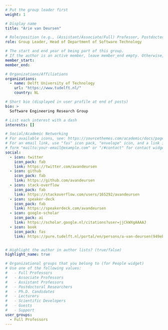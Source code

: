 ```yaml
---
# Put the group leader first
weight: 1

# Display name
title: "Arie van Deursen"

# Role/position (e.g., (Assistant/Associate/Full) Professor, Postdoctoral Researchers, Ph.D. Candidate)
role: Group Leader, Head of Department of Software Technology

# The start and end year of being part of this group.
# If the author is an active member, leave member_end empty. Otherwise, fill in.
member_start: 
member_end: 

# Organizations/Affiliations
organizations:
  - name: Delft University of Technology
    url: "https://www.tudelft.nl/"
    country: NL

# Short bio (displayed in user profile at end of posts)
bio: >
  Software Engineering Research Group

# List each interest with a dash
interests: []

# Social/Academic Networking
# For available icons, see: https://sourcethemes.com/academic/docs/page-builder/#icons
# For an email link, use "fas" icon pack, "envelope" icon, and a link in the
# form "mailto:your-email@example.com" or "/#contact" for contact widget.
social:
  - icon: twitter
    icon_pack: fab
    link: https://twitter.com/avandeursen
  - icon: github
    icon_pack: fab
    link: https://github.com/avandeursen
  - icon: stack-overflow
    icon_pack: fab
    link: https://stackoverflow.com/users/165292/avandeursen
  - icon: speaker-deck
    icon_pack: fab
    link: https://speakerdeck.com/avandeursen
  - icon: google-scholar
    icon_pack: ai
    link: https://scholar.google.nl/citations?user=jjCkWXgAAAAJ
  - icon: book
    icon_pack: fas
    link: https://pure.tudelft.nl/portal/en/persons/a-van-deursen(949eb2cc-4db0-4f33-bd56-13425fa5c24a)/publications.html?pageSize=all&page=0


# Highlight the author in author lists? (true/false)
highlight_name: true

# Organizational groups that you belong to (for People widget)
# Use one of the following values: 
#   - Full Professors
#   - Associate Professors
#   - Assistant Professors
#   - Postdoctoral Researchers
#   - Ph.D. Candidates
#   - Lecturers
#   - Scientific Developers
#   - Guests
#   - Support
user_groups:
  - Full Professors
---
```

